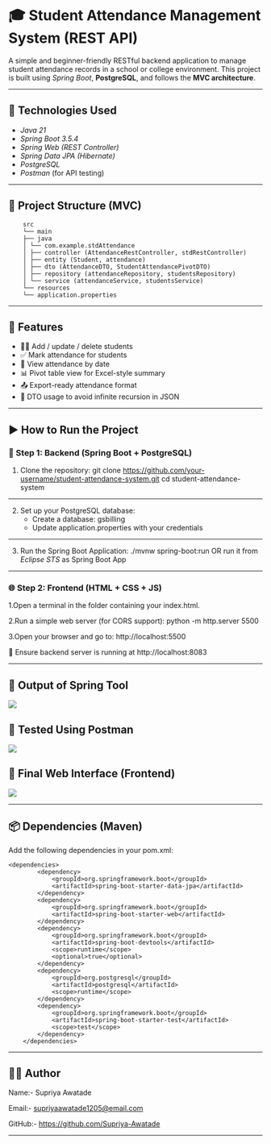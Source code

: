 # 🎓 Student Attendance Management System (REST API)

A simple and beginner-friendly RESTful backend application to manage student attendance records in a school or college environment. This project is built using *Spring Boot*, **PostgreSQL**, and follows the **MVC architecture**.

---

## 🔧 Technologies Used

- *Java 21*
- *Spring Boot 3.5.4*
- *Spring Web (REST Controller)*
- *Spring Data JPA (Hibernate)*
- *PostgreSQL*
- *Postman* (for API testing)

---

## 📁 Project Structure (MVC)
```
    src
    └── main
    ├── java
    │ └── com.example.stdAttendance
    │ ├── controller (AttendanceRestController, stdRestController)
    │ ├── entity (Student, attendance)
    │ ├── dto (AttendanceDTO, StudentAttendancePivotDTO)
    │ ├── repository (attendanceRepository, studentsRepository)
    │ └── service (attendanceService, studentsService)
    └── resources
    └── application.properties
```

    
---

## 📌 Features

- 👨‍🎓 Add / update / delete students
- ✅ Mark attendance for students
- 📅 View attendance by date
- 📊 Pivot table view for Excel-style summary
- 📤 Export-ready attendance format
- 🧩 DTO usage to avoid infinite recursion in JSON

---

## ▶ How to Run the Project

### 🧩 Step 1: Backend (Spring Boot + PostgreSQL)

1. Clone the repository:
  git clone https://github.com/your-username/student-attendance-system.git
  cd student-attendance-system
---
2. Set up your PostgreSQL database:
   - Create a database: gsbilling
   - Update application.properties with your credentials
---
3. Run the Spring Boot Application:
  ./mvnw spring-boot:run
  OR run it from *Eclipse STS* as Spring Boot App
---
### 🌐 Step 2: Frontend (HTML + CSS + JS)

1.Open a terminal in the folder containing your index.html.

2.Run a simple web server (for CORS support):
python -m http.server 5500

3.Open your browser and go to:
http://localhost:5500

🔗 Ensure backend server is running at http://localhost:8083

---
## 🧪 Output of Spring Tool
<img src="C:\Users\admin\Desktop\outputs\backend.png"/>




## 🧪 Tested Using Postman
<img src="C:\Users\admin\Desktop\outputs\postman.png" />





## 📸 Final Web Interface (Frontend)
<img src="C:\Users\admin\Desktop\outputs\frontend.png" />



---
## 📦 Dependencies (Maven)
Add the following dependencies in your pom.xml:
```
<dependencies>
		<dependency>
			<groupId>org.springframework.boot</groupId>
			<artifactId>spring-boot-starter-data-jpa</artifactId>
		</dependency>
		<dependency>
			<groupId>org.springframework.boot</groupId>
			<artifactId>spring-boot-starter-web</artifactId>
		</dependency>
		<dependency>
			<groupId>org.springframework.boot</groupId>
			<artifactId>spring-boot-devtools</artifactId>
			<scope>runtime</scope>
			<optional>true</optional>
		</dependency>
		<dependency>
			<groupId>org.postgresql</groupId>
			<artifactId>postgresql</artifactId>
			<scope>runtime</scope>
		</dependency>
		<dependency>
			<groupId>org.springframework.boot</groupId>
			<artifactId>spring-boot-starter-test</artifactId>
			<scope>test</scope>
		</dependency>
	</dependencies>
```
---

## 👩‍💻 Author
Name:-
Supriya Awatade

Email:-
supriyaawatade1205@email.com

GitHub:-
https://github.com/Supriya-Awatade

---


